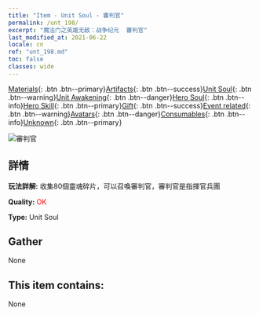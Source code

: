 ```yaml
---
title: "Item - Unit Soul - 審判官"
permalink: /unt_198/
excerpt: "魔法门之英雄无敌：战争纪元  審判官"
last_modified_at: 2021-06-22
locale: cn
ref: "unt_198.md"
toc: false
classes: wide
---
```

 [Materials](/ItemsCN/){: .btn .btn--primary}[Artifacts](/ItemsCN/Artifacts/){: .btn .btn--success}[Unit Soul](/ItemsCN/UnitSoul/){: .btn .btn--warning}[Unit Awakening](/ItemsCN/UnitAwakening/){: .btn .btn--danger}[Hero Soul](/ItemsCN/HeroSoul/){: .btn .btn--info}[Hero Skill](/ItemsCN/HeroSkill/){: .btn .btn--primary}[Gift](/ItemsCN/Gift/){: .btn .btn--success}[Event related](/ItemsCN/Events/){: .btn .btn--warning}[Avatars](/ItemsCN/Avatars/){: .btn .btn--danger}[Consumables](/ItemsCN/Consumables/){: .btn .btn--info}[Unknown](/ItemsCN/Unknown/){: .btn .btn--primary}

 ![審判官](/images/u/ti_shenpanguan.jpg)

## 詳情
 **玩法詳解:** 收集80個靈魂碎片，可以召喚審判官，審判官是指揮官兵團

 **Quality:** <span style="color: #FF0000">OK</span>

 **Type:** Unit Soul

## Gather

  None

## This item contains:

  None

